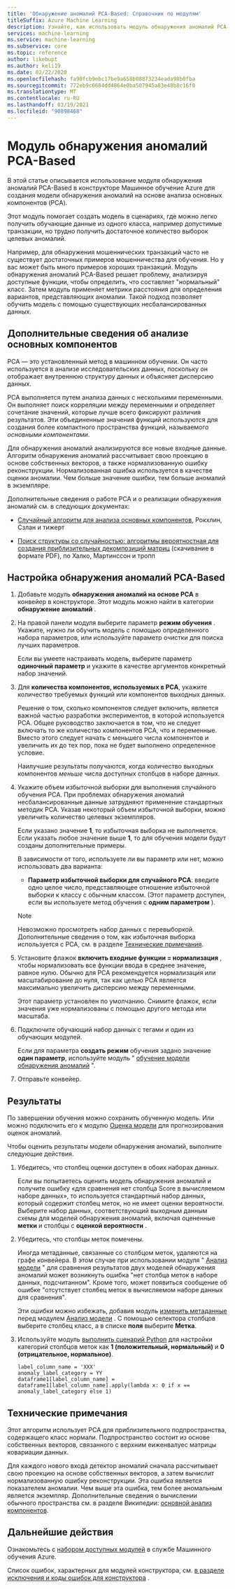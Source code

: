 ```yaml
---
title: 'Обнаружение аномалий PCA-Based: Справочник по модулям'
titleSuffix: Azure Machine Learning
description: Узнайте, как использовать модуль обнаружения аномалий PCA-Based для создания модели обнаружения аномалий на основе анализа основных компонентов (PCA).
services: machine-learning
ms.service: machine-learning
ms.subservice: core
ms.topic: reference
author: likebupt
ms.author: keli19
ms.date: 02/22/2020
ms.openlocfilehash: fa90fcb9ebc17be9a658b08873234eada98b0fba
ms.sourcegitcommit: 772eb9c6684dd4864e0ba507945a83e48b8c16f0
ms.translationtype: MT
ms.contentlocale: ru-RU
ms.lasthandoff: 03/19/2021
ms.locfileid: "90898468"
---
```

# <a name="pca-based-anomaly-detection-module"></a>Модуль обнаружения аномалий PCA-Based

В этой статье описывается использование модуля обнаружения аномалий PCA-Based в конструкторе Машинное обучение Azure для создания модели обнаружения аномалий на основе анализа основных компонентов (PCA).

Этот модуль помогает создать модель в сценариях, где можно легко получить обучающие данные из одного класса, например допустимые транзакции, но трудно получить достаточное количество выборок целевых аномалий. 

Например, для обнаружения мошеннических транзакций часто не существует достаточных примеров мошенничества для обучения. Но у вас может быть много примеров хороших транзакций. Модуль обнаружения аномалий PCA-Based решает проблему, анализируя доступные функции, чтобы определить, что составляет "нормальный" класс. Затем модуль применяет метрики расстояния для определения вариантов, представляющих аномалии. Такой подход позволяет обучить модель с помощью существующих несбалансированных данных.

## <a name="more-about-principal-component-analysis"></a>Дополнительные сведения об анализе основных компонентов

PCA — это установленный метод в машинном обучении. Он часто используется в анализе исследовательских данных, поскольку он отображает внутреннюю структуру данных и объясняет дисперсию данных.

PCA выполняется путем анализа данных с несколькими переменными. Он выполняет поиск корреляции между переменными и определяет сочетание значений, которые лучше всего фиксируют различия результатов. Эти объединенные значения функций используются для создания более компактного пространства функций, называемого *основными компонентами*.

Для обнаружения аномалий анализируются все новые входные данные. Алгоритм обнаружения аномалий рассчитывает свою проекцию в основе собственных векторов, а также нормализованную ошибку реконструкции. Нормализованная ошибка используется в качестве оценки аномалии. Чем больше значение ошибки, тем больше аномалий в экземпляре.

Дополнительные сведения о работе PCA и о реализации обнаружения аномалий см. в следующих документах:

- [Случайный алгоритм для анализа основных компонентов](https://arxiv.org/abs/0809.2274), Рокхлин, Сзлан и тижерт

- [Поиск структуры со случайностью: алгоритмы вероятностная для создания приблизительных декомпозиций матриц](http://users.cms.caltech.edu/~jtropp/papers/HMT11-Finding-Structure-SIREV.pdf) (скачивание в формате PDF), по Халко, Мартинссон и тропп

## <a name="how-to-configure-pca-based-anomaly-detection"></a>Настройка обнаружения аномалий PCA-Based

1. Добавьте модуль **обнаружения аномалий на основе PCA** в конвейер в конструкторе. Этот модуль можно найти в категории **обнаружение аномалий** .

2. На правой панели модуля выберите параметр **режим обучения** . Укажите, нужно ли обучить модель с помощью определенного набора параметров, или используйте параметр очистки для поиска лучших параметров.

    Если вы умеете настраивать модель, выберите параметр **одиночный параметр** и укажите в качестве аргументов конкретный набор значений.

3. Для **количества компонентов, используемых в PCA**, укажите количество требуемых функций или компонентов выходных данных.

    Решение о том, сколько компонентов следует включить, является важной частью разработки экспериментов, в которой используется PCA. Общее руководство заключается в том, что не следует включать то же количество компонентов PCA, что и переменные. Вместо этого следует начать с меньшего числа компонентов и увеличить их до тех пор, пока не будет выполнено определенное условие.

    Наилучшие результаты получаются, когда количество выходных компонентов *меньше* числа доступных столбцов в наборе данных.

4. Укажите объем избыточной выборки для выполнения случайного обучения PCA. При проблемах обнаружения аномалий несбалансированные данные затрудняют применение стандартных методик PCA. Указав некоторый объем избыточной выборки, можно увеличить количество целевых экземпляров.

    Если указано значение **1**, то избыточная выборка не выполняется. Если указать любое значение выше **1**, то для обучения модели будут созданы дополнительные примеры.

    В зависимости от того, используете ли вы параметр или нет, можно использовать два варианта:

    - **Параметр избыточной выборки для случайного PCA**: введите одно целое число, представляющее отношение избыточной выборки к классу с обычным классом. (Этот параметр доступен, если вы используете метод обучения с **одним параметром** ).

    > [!NOTE]
    > Невозможно просмотреть набор данных с перевыборкой. Дополнительные сведения о том, как избыточная выборка используется с PCA, см. в разделе [Технические примечания](#technical-notes).

5. Установите флажок **включить входные функции = нормализация** , чтобы нормализовать все функции ввода в среднее значение, равное нулю. Обычно для PCA рекомендуется нормализация или масштабирование до нуля, так как целью PCA является максимально увеличить дисперсию между переменными.

    Этот параметр установлен по умолчанию. Снимите флажок, если значения уже нормализованы с помощью другого метода или масштаба.

6. Подключите обучающий набор данных с тегами и один из обучающих модулей.

   Если для параметра **создать режим** обучения задано значение **один параметр**, используйте модуль " [обучение модели обнаружения аномалий](train-anomaly-detection-model.md) ".

7. Отправьте конвейер.

## <a name="results"></a>Результаты

По завершении обучения можно сохранить обученную модель. Или можно подключить его к модулю [Оценка модели](score-model.md) для прогнозирования оценок аномалий.

Чтобы оценить результаты модели обнаружения аномалий, выполните следующие действия.

1. Убедитесь, что столбец оценки доступен в обоих наборах данных.

    Если вы попытаетесь оценить модель обнаружения аномалий и получите ошибку «для сравнения нет столбца Score в вычисляемом наборе данных», то используется стандартный набор данных, который содержит столбец меток, но не имеет оценки вероятности. Выберите набор данных, соответствующий выходным данным схемы для моделей обнаружения аномалий, включая оцененные **метки** и столбцы с **оценкой вероятности** .

2. Убедитесь, что столбцы меток помечены.

    Иногда метаданные, связанные со столбцом меток, удаляются на графе конвейера. В этом случае при использовании модуля " [Анализ модели](evaluate-model.md) " для сравнения результатов двух моделей обнаружения аномалий может возникнуть ошибка "нет столбца меток в наборе данных, подсчитанном". Кроме того, может появиться сообщение об ошибке "отсутствует столбец меток в вычисляемом наборе данных для сравнения".

    Эти ошибки можно избежать, добавив модуль [изменить метаданные](edit-metadata.md) перед модулем [Анализ модели](evaluate-model.md) . С помощью селектора столбцов выберите столбец класс, а в списке **поля** выберите **Метка**.

3. Используйте модуль [выполнить сценарий Python](execute-python-script.md) для настройки категорий столбцов меток как **1 (положительный, нормальный)** и **0 (отрицательное, нормальное)**.

    ````
    label_column_name = 'XXX'
    anomaly_label_category = YY
    dataframe1[label_column_name] = dataframe1[label_column_name].apply(lambda x: 0 if x == anomaly_label_category else 1)
    ````

    
## <a name="technical-notes"></a>Технические примечания

Этот алгоритм использует PCA для приблизительного подпространства, содержащего класс нормали. Подпространство состоит из основе собственных векторов, связанного с верхним еиженвалуес матрицы ковариации данных. 

Для каждого нового входа детектор аномалий сначала рассчитывает свою проекцию на основе собственных векторов, а затем вычислит нормализованную ошибку реконструкции. Эта ошибка является показателем аномалии. Чем выше эта ошибка, тем более аномальным является экземпляр. Дополнительные сведения о вычислении обычного пространства см. в разделе Википедии: [основной анализ компонентов](https://wikipedia.org/wiki/Principal_component_analysis). 


## <a name="next-steps"></a>Дальнейшие действия

Ознакомьтесь с [набором доступных модулей](module-reference.md) в службе Машинного обучения Azure. 

Список ошибок, характерных для модулей конструктора, см. [в разделе исключения и коды ошибок для конструктора](designer-error-codes.md) .